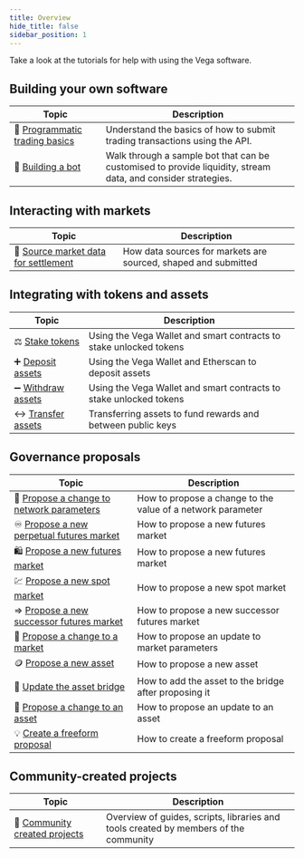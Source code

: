 ```yaml
---
title: Overview
hide_title: false
sidebar_position: 1
---
```

Take a look at the tutorials for help with using the Vega software.

## Building your own software 
| Topic                                                                 |  Description                                                                                                        |
| ----------------------------------------------------------------------| -------------------------------------------------------------------------------------------------------- |
| 🔢 [Programmatic trading basics](./programmatic-trading-basics.md)| Understand the basics of how to submit trading transactions using the API. |
| 🤖 [Building a bot](./building-a-bot/index.md) | Walk through a sample bot that can be customised to provide liquidity, stream data, and consider strategies. |

## Interacting with markets
| Topic                                                                 |  Description                                                                                                        |
| ----------------------------------------------------------------------| -------------------------------------------------------------------------------------------------------- |
| 🔮 [Source market data for settlement](./using-data-sources.md)               | How data sources for markets are sourced, shaped and submitted |

## Integrating with tokens and assets
| Topic                                                                 |  Description                                                                                                        |
| ----------------------------------------------------------------------| -------------------------------------------------------------------------------------------------------- |
| ⚖️ [Stake tokens](./assets-tokens/staking-tokens.md)               | Using the Vega Wallet and smart contracts to stake unlocked tokens |
| ➕ [Deposit assets](./assets-tokens/depositing-assets.md)              | Using the Vega Wallet and Etherscan to deposit assets |
| ➖ [Withdraw assets](./assets-tokens/withdrawing-assets.md)             | Using the Vega Wallet and smart contracts to stake unlocked tokens |
| ↔️ [Transfer assets](./assets-tokens/transferring-assets.md)               | Transferring assets to fund rewards and between public keys |

## Governance proposals
| Topic                                                                 |  Description                                                                                                        |
| ----------------------------------------------------------------------| -------------------------------------------------------------------------------------------------------- |
| 🧱 [Propose a change to network parameters](./proposals/network-parameter-proposal.md)        | How to propose a change to the value of a network parameter |
| ♾️ [Propose a new perpetual futures market](./proposals/new-perpetuals-market.md)        | How to propose a new futures market |
| 🛍️ [Propose a new futures market](./proposals/new-market-proposal.md)        | How to propose a new futures market |
| 💹 [Propose a new spot market](./proposals/new-spot-market.)        | How to propose a new spot market |
| ⇒ [Propose a new successor futures market](./proposals/new-successor-market-proposal.md)        | How to propose a new successor futures market |
| 🛒 [Propose a change to a market](./proposals/update-market-proposal.md)        | How to propose an update to market parameters |
| 🪙 [Propose a new asset](./proposals/new-asset-proposal.md)        | How to propose a new asset |
| 🌉 [Update the asset bridge](./proposals/update-asset-bridge.md)        | How to add the asset to the bridge after proposing it |
| 💱 [Propose a change to an asset](./proposals/update-asset-proposal.md)        | How to propose an update to an asset |
| 💡 [Create a freeform proposal](./proposals/freeform-proposal.md)                     | How to create a freeform proposal |

## Community-created projects
| Topic                                                                 |  Description                                                                                                        |
| ----------------------------------------------------------------------| -------------------------------------------------------------------------------------------------------- |
| 👥 [Community created projects](./community-created.md)               | Overview of guides, scripts, libraries and tools created by members of the community |

